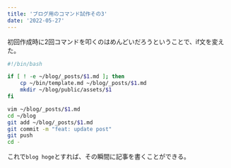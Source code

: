 ```yaml
---
title: 'ブログ用のコマンド試作その3'
date: '2022-05-27'
---
```


初回作成時に2回コマンドを叩くのはめんどいだろうということで、if文を変えた。

```bash
#!/bin/bash

if [ ! -e ~/blog/_posts/$1.md ]; then
    cp ~/bin/template.md ~/blog/_posts/$1.md
    mkdir ~/blog/public/assets/$1
fi

vim ~/blog/_posts/$1.md
cd ~/blog
git add ~/blog/_posts/$1.md
git commit -m "feat: update post"
git push
cd -
```

これで`blog hoge`とすれば、その瞬間に記事を書くことができる。
